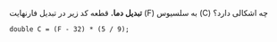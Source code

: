**تبدیل دما.** قطعه کد زیر در تبدیل فارنهایت (F) به سلسیوس (C) چه اشکالی دارد؟     
    
    
```double C = (F - 32) * (5 / 9);```
